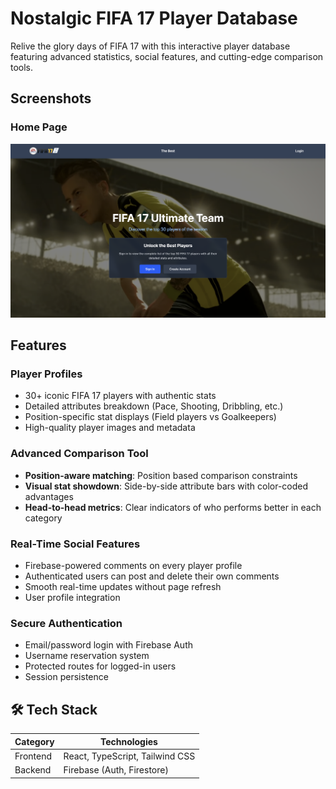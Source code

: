 # Nostalgic FIFA 17 Player Database

Relive the glory days of FIFA 17 with this interactive player database featuring advanced statistics, social features, and cutting-edge comparison tools.

## Screenshots

### Home Page

![Home page](images/homepage1.png)

## Features

### Player Profiles

- 30+ iconic FIFA 17 players with authentic stats
- Detailed attributes breakdown (Pace, Shooting, Dribbling, etc.)
- Position-specific stat displays (Field players vs Goalkeepers)
- High-quality player images and metadata

### Advanced Comparison Tool

- **Position-aware matching**: Position based comparison constraints
- **Visual stat showdown**: Side-by-side attribute bars with color-coded advantages
- **Head-to-head metrics**: Clear indicators of who performs better in each category

### Real-Time Social Features

- Firebase-powered comments on every player profile
- Authenticated users can post and delete their own comments
- Smooth real-time updates without page refresh
- User profile integration

### Secure Authentication

- Email/password login with Firebase Auth
- Username reservation system
- Protected routes for logged-in users
- Session persistence

## 🛠 Tech Stack

| Category | Technologies                    |
| -------- | ------------------------------- |
| Frontend | React, TypeScript, Tailwind CSS |
| Backend  | Firebase (Auth, Firestore)      |
